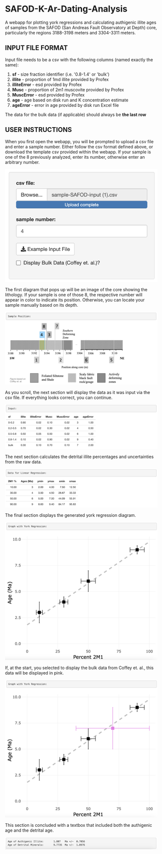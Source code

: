 # SAFOD-K-Ar-Dating-Analysis

A webapp for plotting york regressions and calculating authigenic illite ages of samples from the SAFOD (San Andreas Fault Observatory at Depth) core, particularly the regions 3188-3198 meters and 3304-3311 meters.

## INPUT FILE FORMAT

Input file needs to be a csv with the following columns (named exactly the same):
1. **sf** - size fraction identifier (i.e. '0.8-1.4' or 'bulk')
2. **illite** - proportion of 1md illite provided by Profex
3. **illiteError** - esd provided by Profex
4. **Musc** - proportion of 2m1 muscovite provided by Profex
5. **MuscError** - esd provided by Profex
6. **age** - age based on disk run and K concentration estimate
7. **ageError** - error in age provided by disk run Excel file

The data for the bulk data (if applicable) should always be **the last row**

## USER INSTRUCTIONS

When you first open the webapp, you will be prompted to upload a csv file and enter a sample number. Either follow the csv format defined above, or download the template csv provided within the webapp. If your sample is one of the 8 previously analyzed, enter its number, otherwise enter an arbitrary number.

![Window for Data Input](https://github.com/JennaEverard/K-Ar-Dating-Analysis-SAFOD/blob/main/readme_images/data_input.png?raw=true)

The first diagram that pops up will be an image of the core showing the lithology. If your sample is one of those 8, the respective number will appear in color to indicate its position. Otherwise, you can locate your sample manually based on its depth.

![Graphic of Sample Position](https://github.com/JennaEverard/K-Ar-Dating-Analysis-SAFOD/blob/main/readme_images/sample_position.png?raw=true)

As you scroll, the next section will display the data as it was input via the csv file. If everything looks correct, you can continue.

![Visual of Data Input](https://github.com/JennaEverard/K-Ar-Dating-Analysis-SAFOD/blob/main/readme_images/data_input_readback.png?raw=true)

The next section calculates the detrital illite percentages and uncertainties from the raw data.

![Calculated Detrital Percentage Data](https://github.com/JennaEverard/K-Ar-Dating-Analysis-SAFOD/blob/main/readme_images/data_calculated.png?raw=true)

The final section displays the generated york regression diagram.

![York Regression Plot](https://github.com/JennaEverard/K-Ar-Dating-Analysis-SAFOD/blob/main/readme_images/regression.png?raw=true)

If, at the start, you selected to display the bulk data from Coffey et. al., this data will be displayed in pink.

![York Regression Plot with Bulk Data](https://github.com/JennaEverard/K-Ar-Dating-Analysis-SAFOD/blob/main/readme_images/regression_with_bulk.png?raw=true)

This section is concluded with a textbox that included both the authigenic age and the detrital age.

![Sample Age Dialog](https://github.com/JennaEverard/K-Ar-Dating-Analysis-SAFOD/blob/main/readme_images/age.png?raw=true)
